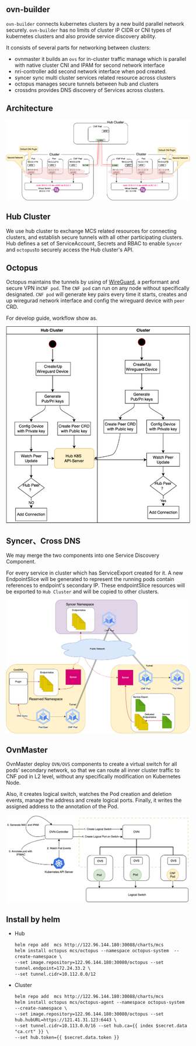 ## ovn-builder

`ovn-builder` connects kubernetes clusters by a new build parallel network securely.
`ovn-builder` has no limits of cluster IP CIDR or CNI types of kubernetes clusters and also
provide service discovery ability.

It consists of several parts for networking between clusters:

- ovnmaster it builds an `ovs` for in-cluster traffic manage which is parallel with native cluster CNI and IPAM 
  for second network interface
- nri-controller add second network interface when pod created.
- syncer sync multi cluster services related resource across clusters
- octopus manages secure tunnels between hub and clusters
- crossdns provides DNS discovery of Services across clusters.

## Architecture

![](doc/pic/arch.png "topology")

## Hub Cluster

We use hub cluster to exchange MCS related resources for connecting clusters, and establish secure tunnels with
all other participating clusters. Hub defines a set of ServiceAccount, Secrets and RBAC to enable `Syncer` and
`octopus`to securely access the Hub cluster's API.

## Octopus

Octopus maintains the tunnels by using of [WireGuard](https://www.wireguard.com/), a performant and secure VPN
in`CNF pod`. The `CNF pod` can run on any node without specifically designated. `CNF pod` will generate key pairs 
every time it starts, creates and up wiregurad network interface and config the wireguard device with `peer` CRD.


For develop guide, workflow show as.

![](doc/pic/tunnel.png)

## Syncer、Cross DNS

We may merge the two components into one Service Discovery Component.

For every service in cluster which has ServiceExport created for it. A new EndpointSlice will be generated to represent
the running pods contain references to endpoint's secondary IP. These endpointSlice resources will be exported to
`Hub Cluster` and will be copied to other clusters.

![](doc/pic/servicediscovery.png)

## OvnMaster

OvnMaster deploy `OVN/OVS` components to create a virtual switch for all pods’ secondary network, so that we can route
all inner cluster traffic to CNF pod in L2 level, without any specifically modification on Kubernetes Node.

Also, it creates logical switch, watches the Pod creation and deletion events, manage the address and create
logical ports. Finally, it writes the assigned address to the annotation of the Pod.

![](doc/pic/ovnmaster.png)


## Install by helm
- Hub
  ```shell
  helm repo add  mcs http://122.96.144.180:30088/charts/mcs
  helm install octopus mcs/octopus --namespace octopus-system  --create-namespace \
  --set image.repository=122.96.144.180:30080/octopus --set tunnel.endpoint=172.24.33.2 \
  --set tunnel.cidr=10.112.0.0/12
  ```
- Cluster
  ```shell
  helm repo add  mcs http://122.96.144.180:30088/charts/mcs
  helm install octopus mcs/octopus-agent --namespace octopus-system  --create-namespace \
  --set image.repository=122.96.144.180:30080/octopus --set hub.hubURL=https://121.41.31.123:6443 \
  --set tunnel.cidr=10.113.0.0/16 --set hub.ca={{ index $secret.data "ca.crt" }} \
  --set hub.token={{ $secret.data.token }} 
  ```
